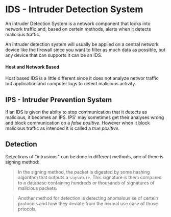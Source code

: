 # IDS - Intruder Detection System

An intruder Detection System is a network component that looks into network traffic and, based on certein methods, alerts when it detects malicious traffic.

An intruder detection system will usually be applied on a central network device like the firewall since you want to filter as much data as possible, but any device that can supports it can be an IDS.

#### Host and Network Based

Host based IDS is a little different since it does not analyze networ traffic but application and computer logs to detect malicious activity. 

## IPS - Intruder Prevention System

If an IDS is given the abilty to stop communication that it detects as malicious, it becomes an IPS. IPS' may sometimes get their analyses wrong and block communication on a *false positive*. However when it block malicious traffic as intended it is called a *true positive*.

## Detection

Detections of "intrusions" can be done in different methods, one of them is signing method:

> In the signing method, the packet is digested by some hashing algorithm that outputs a `signature`. This signature is them compared to a database containing hundreds or thousands of signatures of malicious packets.

> Another method for detection is detecting anomalous se of certein protocols and how they deviate from the normal use case of those prtocols.